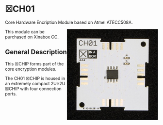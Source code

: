 # ☒CH01
Core Hardware Encription Module based on Atmel ATECC508A.

<img src="extras/CH01 V0.5.0.JPG" width="300" align="right">

This module can be purchased on [Xinabox CC](https://xinabox.cc/products/CH01/).

## General Description

This ☒CHIP forms part of the core encryption modules.

The CH01 ☒CHIP is housed in an extremely compact 2U×2U ☒CHIP with four connection ports.
